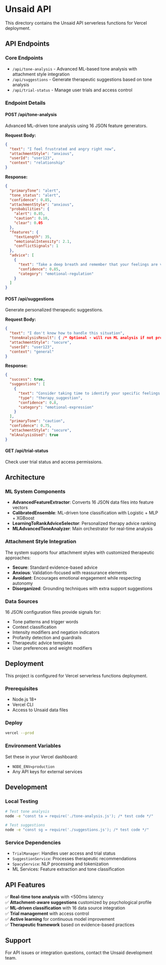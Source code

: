 # Unsaid API

This directory contains the Unsaid API serverless functions for Vercel deployment.

## API Endpoints

### Core Endpoints
- `/api/tone-analysis` - Advanced ML-based tone analysis with attachment style integration
- `/api/suggestions` - Generate therapeutic suggestions based on tone analysis
- `/api/trial-status` - Manage user trials and access control

### Endpoint Details

#### POST /api/tone-analysis
Advanced ML-driven tone analysis using 16 JSON feature generators.

**Request Body:**
```json
{
  "text": "I feel frustrated and angry right now",
  "attachmentStyle": "anxious",
  "userId": "user123",
  "context": "relationship"
}
```

**Response:**
```json
{
  "primaryTone": "alert",
  "tone_status": "alert", 
  "confidence": 0.85,
  "attachmentStyle": "anxious",
  "probabilities": {
    "alert": 0.85,
    "caution": 0.10,
    "clear": 0.05
  },
  "features": {
    "textLength": 35,
    "emotionalIntensity": 2.1,
    "conflictSignals": 1
  },
  "advice": [
    {
      "text": "Take a deep breath and remember that your feelings are valid...",
      "confidence": 0.85,
      "category": "emotional-regulation"
    }
  ]
}
```

#### POST /api/suggestions
Generate personalized therapeutic suggestions.

**Request Body:**
```json
{
  "text": "I don't know how to handle this situation",
  "toneAnalysisResult": { /* Optional - will run ML analysis if not provided */ },
  "attachmentStyle": "secure",
  "userId": "user123",
  "context": "general"
}
```

**Response:**
```json
{
  "success": true,
  "suggestions": [
    {
      "text": "Consider taking time to identify your specific feelings...",
      "type": "therapy_suggestion",
      "confidence": 0.8,
      "category": "emotional-expression"
    }
  ],
  "primaryTone": "caution",
  "confidence": 0.75,
  "attachmentStyle": "secure",
  "mlAnalysisUsed": true
}
```

#### GET /api/trial-status
Check user trial status and access permissions.

## Architecture

### ML System Components
- **AdvancedFeatureExtractor**: Converts 16 JSON data files into feature vectors
- **CalibratedEnsemble**: ML-driven tone classification with Logistic + MLP + XGBoost
- **LearningToRankAdviceSelector**: Personalized therapy advice ranking
- **MLAdvancedToneAnalyzer**: Main orchestrator for real-time analysis

### Attachment Style Integration
The system supports four attachment styles with customized therapeutic approaches:
- **Secure**: Standard evidence-based advice
- **Anxious**: Validation-focused with reassurance elements
- **Avoidant**: Encourages emotional engagement while respecting autonomy
- **Disorganized**: Grounding techniques with extra support suggestions

### Data Sources
16 JSON configuration files provide signals for:
- Tone patterns and trigger words
- Context classification
- Intensity modifiers and negation indicators
- Profanity detection and guardrails
- Therapeutic advice templates
- User preferences and weight modifiers

## Deployment

This project is configured for Vercel serverless functions deployment.

### Prerequisites
- Node.js 18+
- Vercel CLI
- Access to Unsaid data files

### Deploy
```bash
vercel --prod
```

### Environment Variables
Set these in your Vercel dashboard:
- `NODE_ENV=production`
- Any API keys for external services

## Development

### Local Testing
```bash
# Test tone analysis
node -e "const ta = require('./tone-analysis.js'); /* test code */"

# Test suggestions  
node -e "const sg = require('./suggestions.js'); /* test code */"
```

### Service Dependencies
- `TrialManager`: Handles user access and trial status
- `SuggestionService`: Processes therapeutic recommendations
- `SpacyService`: NLP processing and tokenization
- ML Services: Feature extraction and tone classification

## API Features

✅ **Real-time tone analysis** with <500ms latency  
✅ **Attachment-aware suggestions** customized by psychological profile  
✅ **ML-driven classification** with 16 data source integration  
✅ **Trial management** with access control  
✅ **Active learning** for continuous model improvement  
✅ **Therapeutic framework** based on evidence-based practices  

## Support

For API issues or integration questions, contact the Unsaid development team.
